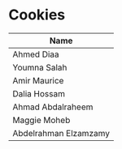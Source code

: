 # Cookies


|          Name          |
|------------------------|
|      Ahmed Diaa        |
|     Youmna Salah       |
|     Amir Maurice       |
|    Dalia Hossam   	 |
|   Ahmad Abdalraheem    |
|     Maggie Moheb       |
|  Abdelrahman Elzamzamy |
